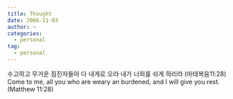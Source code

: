 ```yaml
---
title: Thought
date: 2006-11-03
author: ~
categories:
  - personal
tag:
  - personal
---
```




수고하고 무거운 짐진자들아 다 내게로 오라 내가 너희를 쉬게 하리라 (마태복음11:28)
Come to me, all you who are weary an burdened, and I will give you rest.(Matthew 11:28)      


 






